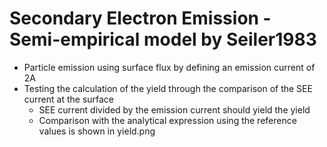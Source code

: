 # Secondary Electron Emission - Semi-empirical model by Seiler1983
* Particle emission using surface flux by defining an emission current of 2A
* Testing the calculation of the yield through the comparison of the SEE current at the surface
  * SEE current divided by the emission current should yield the yield
  * Comparison with the analytical expression using the reference values is shown in yield.png